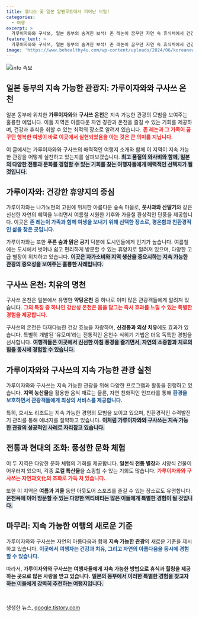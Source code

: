 ```yaml
---
title: 웰니스 꽃 일본 알펜루트에서 피어난 비밀!
categories:
  - 여행
excerpt: >
  가루이자와와 구사쓰, 일본 동부의 숨겨진 보석! 존 레논이 꿈꾸던 자연 속 휴식처에서 건강한 온천 체험과 맛있는 지역 특산물을 즐겨보세요. 힐링과 탐험이 공존하는 이곳에서 특별한 여행을 만들어보세요.
feature_text: >
  가루이자와와 구사쓰, 일본 동부의 숨겨진 보석! 존 레논이 꿈꾸던 자연 속 휴식처에서 건강한 온천 체험과 맛있는 지역 특산물을 즐겨보세요. 힐링과 탐험이 공존하는 이곳에서 특별한 여행을 만들어보세요.
image: 'https://www.behealthy4u.com/wp-content/uploads/2024/06/koreanews.jpg'
---
```


<p><img src="https://www.behealthy4u.com/wp-content/uploads/2024/06/koreanews.jpg" alt="info 속보" /></p>

<h2 data-ke-size="size26">일본 동부의 지속 가능한 관광지: 가루이자와와 구사쓰 온천</h2>

<p data-ke-size="size16">일본 동부에 위치한 <b>가루이자와</b>와 <b>구사쓰 온천</b>은 지속 가능한 관광의 모범을 보여주는 훌륭한 예입니다. 이들 지역은 아름다운 자연 경관과 온천을 즐길 수 있는 기회를 제공하며, 건강과 휴식을 취할 수 있는 최적의 장소로 알려져 있습니다. <b><span style="color: #ee2323;">존 레논과 그 가족이 꿈꾸던 행복한 여생이 바로 이곳에서 실현되었음을 아는 것은 큰 의미를 지닙니다.</span></b></p>

<p data-ke-size="size16">이 글에서는 가루이자와와 구사쓰의 매력적인 여행지 소개와 함께 이 지역이 지속 가능한 관광을 어떻게 실천하고 있는지를 살펴보겠습니다. <b><span style="background-color: #21538527;">최고 품질의 와사비와 함께, 일본의 다양한 전통과 문화를 경험할 수 있는 기회를 찾는 여행자들에게 매력적인 선택지가 될 것입니다.</span></b></p>

<h2 data-ke-size="size26">가루이자와: 건강한 휴양지의 중심</h2>

<p data-ke-size="size16">가루이자와는 나가노현의 고원에 위치한 아름다운 숲속 마을로, <b>풋사과와 산딸기</b>와 같은 신선한 자연의 혜택을 누리면서 여름철 시원한 기후와 가을철 환상적인 단풍을 제공합니다. 이곳은 <b><span style="color: #1a5490;">존 레논이 가족과 함께 여생을 보내기 위해 선택한 장소로, 평온함과 친환경적인 삶을 찾은 곳입니다.</span></b></p>

<p data-ke-size="size16">가루이자와는 또한 <b>푸른 숲과 맑은 공기</b> 덕분에 도시인들에게 인기가 높습니다. 여름철에는 도시에서 벗어나 쉽고 편리하게 방문할 수 있는 휴양지로 알려져 있으며, 다양한 고급 별장이 위치하고 있습니다. <b><span style="background-color: #21538527;">이곳은 자가소비와 지역 생산을 중요시하는 지속 가능한 관광의 중요성을 보여주는 훌륭한 사례입니다.</span></b></p>

<h2 data-ke-size="size26">구사쓰 온천: 치유의 명천</h2>

<p data-ke-size="size16">구사쓰 온천은 일본에서 유명한 <b>약탕온천</b> 중 하나로 이미 많은 관광객들에게 알려져 있습니다. <b><span style="color: #ee2323;">그의 특징 중 하나인 강산성 온천은 몸을 담그는 즉시 효과를 느낄 수 있는 특별한 경험을 제공합니다.</span></b></p>

<p data-ke-size="size16">구사쓰의 온천은 다재다능한 건강 효능을 자랑하며, <b>신경통과 외상 치유</b>에도 효과가 있습니다. 특별히 개발된 ‘유모미’라는 전통적인 온천수 식히기 기법은 더욱 독특한 경험을 선사합니다. <b><span style="background-color: #21538527;">여행객들은 이곳에서 신선한 아침 풍경을 즐기면서, 자연의 소중함과 치료의 힘을 동시에 경험할 수 있습니다.</span></b></p>

<h2 data-ke-size="size26">가루이자와와 구사쓰의 지속 가능한 관광 실천</h2>

<p data-ke-size="size16">가루이자와와 구사쓰는 지속 가능한 관광을 위해 다양한 프로그램과 활동을 진행하고 있습니다. <b>지역 농산물</b>을 활용한 음식 재료는 물론, 자연 친화적인 인프라를 통해 <b><span style="color: #1a5490;">환경을 보호하면서 관광객들에게 최상의 서비스를 제공합니다.</span></b></p>

<p data-ke-size="size16">특히, 호시노 리조트는 지속 가능한 경영의 모범을 보이고 있으며, 친환경적인 수력발전기 관리를 통해 에너지를 절약하고 있습니다. <b><span style="background-color: #21538527;">이처럼 가루이자와와 구사쓰는 지속 가능한 관광의 성공적인 사례로 자리잡고 있습니다.</span></b></p>

<h2 data-ke-size="size26">전통과 현대의 조화: 풍성한 문화 체험</h2>

<p data-ke-size="size16">이 두 지역은 다양한 문화 체험의 기회를 제공합니다. <b>일본식 전통 별장</b>과 서양식 건물이 어우러져 있으며, 각종 <b>로컬 특산물</b>을 쇼핑할 수 있는 기회도 많습니다. <b><span style="color: #ee2323;">가루이자와와 구사쓰는 자연과文化의 조화로 가득 차 있습니다.</span></b></p>

<p data-ke-size="size16">또한 이 지역은 <b>여름과 겨울</b> 동안 아웃도어 스포츠를 즐길 수 있는 장소로도 유명합니다. <b><span style="background-color: #21538527;">온천욕에 이어 방문할 수 있는 다양한 액티비티는 많은 이들에게 특별한 경험이 될 것입니다.</span></b></p>

<h2 data-ke-size="size26">마무리: 지속 가능한 여행의 새로운 기준</h2>

<p data-ke-size="size16">가루이자와와 구사쓰는 자연의 아름다움과 함께 <b>지속 가능한 관광</b>의 새로운 기준을 제시하고 있습니다. <b><span style="color: #1a5490;">이곳에서 여행자는 건강과 치유, 그리고 자연의 아름다움을 동시에 경험할 수 있습니다.</span></b></p>

<p data-ke-size="size16">따라서, <b>가루이자와와 구사쓰는 여행자들에게 지속 가능한 방법으로 휴식과 힐링을 제공하는 곳으로 많은 사랑을 받고 있습니다.</b> <b><span style="background-color: #21538527;">일본의 동부에서 이러한 특별한 경험을 찾고자 하는 이들에게 강력히 추천하는 여행지입니다.</span></b></p>

<p data-ke-size="size16">&nbsp;</p>
생생한 뉴스, <a href="https://qoogle.tistory.com" rel="dofollow">qoogle.tistory.com</a>


